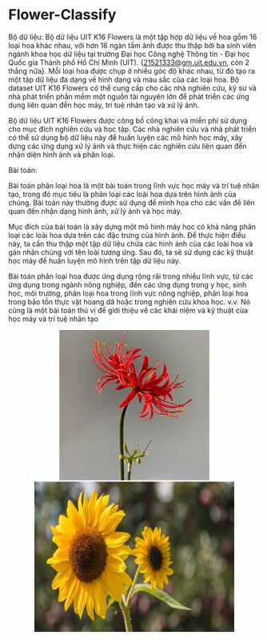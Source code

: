 # Flower-Classify
Bộ dữ liệu:
Bộ dữ liệu UIT K16 Flowers là một tập hợp dữ liệu về hoa gồm 16 loại hoa khác nhau, với hơn 16 ngàn tấm ảnh được thu thập bởi ba sinh viên ngành khoa học dữ liệu tại trường Đại học Công nghệ Thông tin - Đại học Quốc gia Thành phố Hồ Chí Minh (UIT).
{21521333@gm.uit.edu.vn, còn 2 thằng nữa}.
Mỗi loại hoa được chụp ở nhiều góc độ khác nhau, từ đó tạo ra một tập dữ liệu đa dạng về hình dạng và màu sắc của các loại hoa. Bộ dataset UIT K16 Flowers có thể cung cấp cho các nhà nghiên cứu, kỹ sư và nhà phát triển phần mềm một nguồn tài nguyên lớn để phát triển các ứng dụng liên quan đến học máy, trí tuệ nhân tạo và xử lý ảnh.

Bộ dữ liệu UIT K16 Flowers được công bố công khai và miễn phí sử dụng cho mục đích nghiên cứu và học tập. Các nhà nghiên cứu và nhà phát triển có thể sử dụng bộ dữ liệu này để huấn luyện các mô hình học máy, xây dựng các ứng dụng xử lý ảnh và thực hiện các nghiên cứu liên quan đến nhận diện hình ảnh và phân loại.

Bài toán:

Bài toán phân loại hoa là một bài toán trong lĩnh vực học máy và trí tuệ nhân tạo, trong đó mục tiêu là phân loại các loài hoa dựa trên hình ảnh của chúng. Bài toán này thường được sử dụng để minh họa cho các vấn đề liên quan đến nhận dạng hình ảnh, xử lý ảnh và học máy.

Mục đích của bài toán là xây dựng một mô hình máy học có khả năng phân loại các loài hoa dựa trên các đặc trưng của hình ảnh. Để thực hiện điều này, ta cần thu thập một tập dữ liệu chứa các hình ảnh của các loài hoa và gán nhãn chúng với tên loài tương ứng. Sau đó, ta sẽ sử dụng các kỹ thuật học máy để huấn luyện mô hình trên tập dữ liệu này.

Bài toán phân loại hoa được ứng dụng rộng rãi trong nhiều lĩnh vực, từ các ứng dụng trong ngành nông nghiệp, đến các ứng dụng trong y học, sinh học, môi trường, phân loại hoa trong lĩnh vực nông nghiệp, phân loại hoa trong bảo tồn thực vật hoang dã hoặc trong nghiên cứu khoa học. v.v. Nó cũng là một bài toán thú vị để giới thiệu về các khái niệm và kỹ thuật của học máy và trí tuệ nhân tạo

<p align="center">
  <img class=mobile-image src="photos/211.jpg" height="300" width="300"/>
  <img class=mobile-image src="photos/8.jpg" height="300" width="400"/>
</p>
<br>

